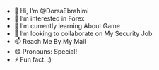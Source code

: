 - 👋 Hi, I’m @DorsaEbrahimi
- 👀 I’m interested in Forex
- 🌱 I’m currently learning About Game
- 💞️ I’m looking to collaborate on My Security Job
- 📫 Reach Me By My Mail
- 😄 Pronouns: Special!         
- ⚡ Fun fact: :)               

<!---
DorsaEbrahimi/DorsaEbrahimi is a ✨ special ✨ repository because its `README.md` (this file) appears on your GitHub profile.
You can click the Preview link to take a look at your changes.
--->
